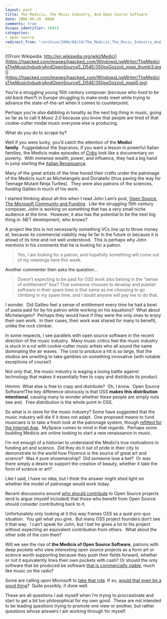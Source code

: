 ```yaml
---
layout: post
title: The Medicis, The Music Industry, And Open Source Software
date: 2006-09-20 -0800
comments: true
disqus_identifier: 16923
categories:
- open source
redirect_from: "/archive/2006/09/19/The_Medicis_The_Music_Industry_And_Open_Source_Software.aspx/"
---
```


[![From Wikipedia:
http://en.wikipedia.org/wiki/Medici](https://haacked.com/images/haacked_com/WindowsLiveWriter/TheMedicisTheMusicIndustryAndOpenSourceS_D54E/350pxGozzoli_magi_thumb3.jpg)](https://haacked.com/images/haacked_com/WindowsLiveWriter/TheMedicisTheMusicIndustryAndOpenSourceS_D54E/350pxGozzoli_magi5.jpg)

You’re a struggling young 15th century composer (*because who lived to
be old back then?*) in Europe struggling to make ends meet while trying
to advance the state-of-the-art when it comes to counterpoint.

Perhaps you’re also dabbling in tonality as the next big thing in music,
going so far as to call it *Music 2.0* because you know that people
are tired of that cookie-cutter modal music everyone else is producing.

What do you do to scrape by?

Well if you were lucky, you’d catch the attention of the **Medici
family**.  Fuggedabout the Sopranos, if you want a lesson in powerful
Italian families, the Medicis make episodes of
*[Cribs](http://en.wikipedia.org/wiki/MTV_Cribs)* look like a
documentary on poverty.  With immense wealth, power, and influence,
they had a big hand in jump starting the [Italian
Renaissance](http://en.wikipedia.org/wiki/Italian_Renaissance).

Many of the great artists of the time honed their crafts under the
patronage of the Medicis such as Michelangelo and Donatello (thus paving
the way for Teenage Mutant Ninja Turtles).  They were also patrons of
the sciences, funding Galileo in much of his work.

I started thinking about all this when I read John Lam’s post, [Open
Source, The Microsoft Community and
Funding](http://www.iunknown.com/articles/2006/07/30/open-source-the-microsoft-communiy-and-funding). 
Like the struggling 15th century composer, John is working on something
that has a very small niche audience at the time.  However, it also has
the potential to be the next big thing in .NET development, who knows?

A project like this is not necessarily something VCs line up to throw
money at, because its commercial viability may lie far in the future or
because it is ahead of its time and not well understood.  This is
perhaps why John mentions in his comments that he is looking for a
patron.

> Yes, I am looking for a patron, and hopefully something will come out
> of my meetings here this week.

Another commenter then asks the question...

> Doesn’t expecting to be paid for OSS work also belong in the “sense of
> entitlement” box? That someone chooses to develop and publish software
> in their spare time is that same as me choosing to go climbing in my
> spare time, and I doubt anyone will pay me to do that.

I wonder.  Did Galileo feel a sense of entitlement every time he had a
bowl of pasta paid for by his patron while working on his equations? 
What about Michelangelo?  Perhaps they would have if they were the only
ones to enjoy their own work.  In their cases, their work was shared for
many to benefit, unlike the rock climber.

In some respects, I see parallels with open source software in the
recent direction of the music industry.  Many music critics feel the
music industry is stuck in a rut with cookie-cutter music artists who
all sound the same dominating the air waves.  The cost to produce a hit
is so large, that the studios are unwilling to take gambles on something
innovative (with notable exceptions of course!)

Not only that, the music industry is waging a losing battle against
technology that makes it essentially free to copy and distribute its
product.

Hmmm. What else is free to copy and distribute?  Oh, I know.  Open
Source Software!The key difference obviously is that OSS **makes this
distribution intentional**, causing many to wonder whether these people
are simply nuts (we are).  Free distribution is the whole point in OSS.

So what is in store for the music industry? Some have suggested that the
music industry will die if it does not adapt.  One proposed means to
fund musicians is to take a fresh look at the patronage system, though
[refitted for the Internet
Age](http://www.npr.org/templates/story/story.php?storyId=3918234). 
MySpace comes to mind in that regards.  Perhaps some budding Medicis are
online looking to start a new renaissance in music.

I’m not enough of a historian to understand the Medici’s true
motivations in funding art and science.  Did they do it out of pride in
their city to demonstrate to the world how Florence is the source of
great art and science?  Was it pure showmanship?  Did someone lose a
bet?  Or was there simply a desire to support the creation of beauty,
whether it take the form of science or art?

Like I said, I have no idea, but I think the answer might shed light on
whether the model of patronage would work today.

Recent discussions around [who should
contribute](https://haacked.com/archive/2006/09/16/Should_Microsoft_Financially_Support_Open_Source_Projects.aspx)
to Open Source projects tend to argue (myself included) that those who
benefit from Open Source should consider contributing back to it.

Unfortunately only looking at it this way frames OSS as a quid-pro-quo
situation.  You get what you give.  But many OSS project founders don’t
see it that way.  I can’t speak for John, but I bet he gives a lot to
his project without expecting an equivalent contribution from others. 
What about the other side of the coin then?

Will we see the rise of **the Medicis of Open Source Software**, patrons
with deep pockets who view interesting open source projects as a form
art or science worth supporting because they push their fields forward,
whether or not it equivalently lines their own pockets with cash? Or
should the only software that be produced be software [that is
commercially
viable](http://management.itmanagersjournal.com/article.pl?sid=04/05/10/2052216&tid=85&tid=4),
much like music on the radio?

Some are calling upon Microsoft to [take that
role](http://blog.davestechshop.net/archive/2006/09/16/MicrosoftShouldSupportOpenSource.aspx?Pending=true). If
so, [would that even be a good
thing](http://www.peterprovost.org/archive/2006/08/04/17942.aspx)? 
Quite possibly, if done well.

These are all questions I ask myself when I’m trying to procrastinate
and start to get a bit too philosophical for my own good.  These are not
intended to be leading questions trying to promote one view or another,
but rather questions whose answers I am working through for myself.

